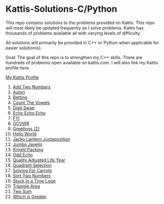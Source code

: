 ﻿# Kattis-Solutions-C/Python

This repo contains solutions to the problems provided on Kattis. This repo will most likely be updated frequently as I
solve problems. Kattis has thousands of problems available all with varying levels of difficulty.

All solutions will primarily be provided in C++ or Python when applicable for easier solution(s).

Goal: The goal of this repo is to strengthen my C++ skills. There are hundreds of problems open available on kattis.com. I will also link
my Kattis profile here.

[My Kattis Profile](https://open.kattis.com/users/justin-lutz?status=AC)


1. [Add Two Numbers](https://github.com/jlutz096/Kattis-Solutions-C-/blob/main/Easy%20Problems/AddTwoNumbers.cpp)
2. [Autori](https://github.com/jlutz096/Kattis-Solutions-C-/blob/main/Easy%20Problems/Autori.cpp)
3. [Betting](https://github.com/jlutz096/Kattis-Solutions-C-/blob/main/Easy%20Problems/Betting.cpp)
4. [Count The Vowels](https://github.com/jlutz096/Kattis-Solutions-C-/blob/main/Easy%20Problems/CountTheVowels.cpp)
5. [Digit Swap](https://github.com/jlutz096/Kattis-Solutions-C-/blob/main/Easy%20Problems/DigitSwap.cpp)
6. [Echo Echo Echo](https://github.com/jlutz096/Kattis-Solutions-C-/blob/main/Easy%20Problems/EchoEchoEcho.cpp)
7. [FYI](https://github.com/jlutz096/Kattis-Solutions-C-/blob/main/Easy%20Problems/FYI.py)
8. [GCVWR](https://github.com/jlutz096/Kattis-Solutions-C-/blob/main/Easy%20Problems/GCVWR.cpp)
9. [Greetings (2)](https://github.com/jlutz096/Kattis-Solutions-C-/blob/main/Easy%20Problems/Greetings2.cpp)
10. [Hello World](https://github.com/jlutz096/Kattis-Solutions-C-/blob/main/Easy%20Problems/HelloWorld.cpp)
11. [Jacko Lantern Juxtaposition](https://github.com/jlutz096/Kattis-Solutions-C-/blob/main/Easy%20Problems/Jackolanternjuxtaposition.cpp)
12. [Jumbo Javelin](https://github.com/jlutz096/Kattis-Solutions-C-/blob/main/Easy%20Problems/JumboJavelin.cpp)
13. [Knight Packing](https://github.com/jlutz096/Kattis-Solutions-C-/blob/main/Easy%20Problems/KnightPacking.cpp)
14. [Odd Echo](https://github.com/jlutz096/Kattis-Solutions-C-/blob/main/Easy%20Problems/OddEcho.py)
15. [Quality Adjusted Life Year](https://github.com/jlutz096/Kattis-Solutions-C-/blob/main/Easy%20Problems/Quality-Adjusted_Life_Year.cpp)
16. [Quadrant Selection](https://github.com/jlutz096/Kattis-Solutions-C-/blob/main/Easy%20Problems/Quandrant_Selection.cpp)
17. [Solving For Carrots](https://github.com/jlutz096/Kattis-Solutions-C-/blob/main/Easy%20Problems/SolvingForCarrots.cpp)
18. [Sort Two Numbers](https://github.com/jlutz096/Kattis-Solutions-C-/blob/main/Easy%20Problems/SortTwoNumbers.cpp)
19. [Stuck In a Time Loop](https://github.com/jlutz096/Kattis-Solutions-C-/blob/main/Easy%20Problems/StuckInATimeLoop.cpp)
20. [Triangle Area](https://github.com/jlutz096/Kattis-Solutions-C-/blob/main/Easy%20Problems/TriangleArea.cpp)
21. [Two Sum](https://github.com/jlutz096/Kattis-Solutions-C-/blob/main/Easy%20Problems/TwoSum.cpp)
22. [Which is Greater](https://github.com/jlutz096/Kattis-Solutions-C-/blob/main/Easy%20Problems/WhichIsGreater.cpp)
    